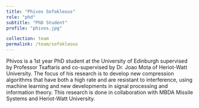 ```yaml
---
title: "Phivos Sofokleous"
role: "phd"
subtitle: "PhD Student"
profile: "phivos.jpg"

collection: team
permalink: /team/sofokleous
---
```

Phivos is a 1st year PhD student at the University of Edinburgh supervised by
Professor Tsaftaris and co-supervised by Dr. Joao Mota of Heriot-Watt
University. The focus of his research is to develop new compression algorithms
that have both a high rate and are resistant to interference, using machine
learning and new developments in signal processing and information theory. This
research is done in collaboration with MBDA Missile Systems and Heriot-Watt
University.
